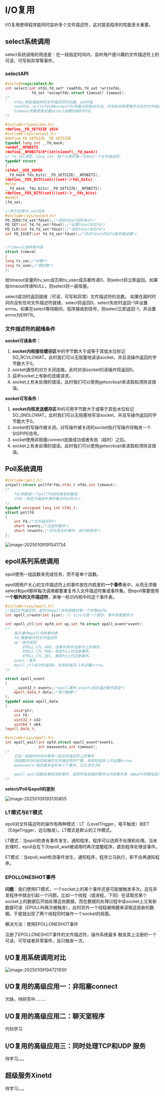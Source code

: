 # I/O复用

I/O复用使得程序能同时监听多个文件描述符，这对提高程序的性能至关重要。

## select系统调用

select系统调用的用途是：在一段指定时间内，监听用户感兴趣的文件描述符上的可读、可写和异常等事件。

### selectAPI

```c++
#include<sys/select.h>
int select(int nfds,fd_set* readfds,fd_set *writefds,
			fd_set *exceptfds,struct timeval* timeout);
/*
	nfds:制定被监听的文件描述符的总数，从0开始
	readfds、writefds和exceptfds参数分别指向可读、可写和异常等事件对应的文件描述符集合。
	timeout参数用来设置select函数的超时时间。
*/

#include＜typesizes.h＞
#define__FD_SETSIZE 1024
#include＜sys/select.h＞
#define FD_SETSIZE__FD_SETSIZE
typedef long int __fd_mask;
#undef__NFDBITS
#define__NFDBITS(8*(int)sizeof(__fd_mask))
// fd_set类型，long int，每个元素的每一位标记一个文件描述符。
typedef struct
{
#ifdef__USE_XOPEN
__fd_mask fds_bits[__FD_SETSIZE/__NFDBITS];
#define__FDS_BITS(set)((set)-＞fds_bits)
#else
__fd_mask__fds_bits[__FD_SETSIZE/__NFDBITS];
#define__FDS_BITS(set)((set)-＞__fds_bits)
#endif
}fd_set;

//用于处理fd_set的宏
#include＜sys/select.h＞
FD_ZERO(fd_set*fdset);/*清除fdset的所有位*/
FD_SET(int fd,fd_set*fdset);/*设置fdset的位fd*/
FD_CLR(int fd,fd_set*fdset);/*清除fdset的位fd*/
int FD_ISSET(int fd,fd_set*fdset);/*测试fdset的位fd是否被设置*/


//timeval结构体内容
struct timeval
{
long tv_sec;/*秒数*/
long tv_usec;/*微秒数*/
};
```

给timeout变量的tv_sec成员和tv_usec成员都传递0，则select将立即返回。如果给timeout传递NULL，则select将一直阻塞。

select成功时返回就绪（可读、可写和异常）文件描述符的总数。 如果在超时时间内没有任何文件描述符就绪，select将返回0。select失败时返回-1并设置errno。如果在select等待期间，程序接收到信号，则select立即返回-1，并设置errno为EINTR。

### 文件描述符的就绪条件

**socket可读条件：**

1. **socket内核接收缓存区**中的字节数大于或等于其低水位标记SO_RCVLOWAT。此时我们可以无阻塞地读该socket，并且读操作返回的字节数大于0。
2. socket通信的对方关闭连接。此时对该socket的读操作将返回0。
3. 监听socket上有新的连接请求。
4. socket上有未处理的错误。此时我们可以使用getsockopt来读取和清除该错误。

**socket可写条件**：

1. **socket内核发送缓存区**中的可用字节数大于或等于其低水位标记SO_SNDLOWAT。此时我们可以无阻塞地写该socket，并且写操作返回的字节数大于0。
2. socket的写操作被关闭。对写操作被关闭的socket执行写操作将触发一个SIGPIPE信号。
3. socket使用非阻塞connect连接成功或者失败（超时）之后。
4. socket上有未处理的错误。此时我们可以使用getsockopt来读取和清除该错误。

## Poll系统调用

```c++
#include＜poll.h＞
intpoll(struct pollfd*fds,nfds_t nfds,int timeout);
/*
	fds参数是一个pollfd结构类型的数组
	nfds：制定为被监听事件集合fds的大小
*/
typedef unsigned long int nfds_t;
struct pollfd
{
	int fd;/*文件描述符*/
	short events;/*注册的事件*/
	short revents;/*实际发生的事件，由内核填充*/
};
```

![image-20250109191541734](./assets/image-20250109191541734.png)

## epoll系列系统调用

epoll使用一组函数来完成任务，而不是单个函数。

epoll把用户关心的文件描述符上的事件放在内核里的**一个事件**表中，从而无须像select和poll那样每次调用都要重复传入文件描述符集或事件集。但epoll需要使用**一个额外的文件描述符**，来唯一标识内核中的这个事件表。

```c++
#include＜sys/epoll.h＞
//返回文件描述符，是作为epoll系列函数的第一个参数epfd。
int epoll_create(int size); // size只是一个提示，事件表需要多大
```

```C++
int epoll_ctl(int epfd,int op,int fd,struct epoll_event*event);
/*
	用于操作epoll内核事件表
	fd:需要操作的文件描述符
	op：操作类型
		EPOLL_CTL_ADD，往事件表中注册fd上的事件。
		EPOLL_CTL_MOD，修改fd上的注册事件。
		EPOLL_CTL_DEL，删除fd上的注册事件。
	event：事件
	epoll_ctl成功时返回0，失败则返回-1并设置errno。
*/

struct epoll_event
{
	__uint32_t events;/*epoll事件,events成员描述事件类型*/
	epoll_data_t data;/*用户数据*/
};
typedef union epoll_data
{
    void*ptr;
	int fd;
    uint32_t u32;
	uint64_t u64;
}epoll_data_t;
```

```C++
#include＜sys/epoll.h＞
int epoll_wait(int epfd,struct epoll_event*events,
               int maxevents,int timeout);
/*
	它在一段超时时间内等待一组文件描述符上的事件
	该函数成功时返回就绪的文件描述符的个数，失败时返回-1并设置errno。
	maxevents:指定最多监听多少个事件，它必须大于0
	
	epoll_wait函数如果检测到事件，就将所有就绪的事件从内核事件表（由epfd参数指定）中复制到它的第二个参数events指向的数组中。
*/
```

**select/Poll与epoll的差别**

![image-20250109193130855](./assets/image-20250109193130855.png)

### LT模式与ET模式

epoll对文件描述符的操作有两种模式：LT（LevelTrigger，电平触发）和ET（EdgeTrigger，边沿触发）。LT模式是默认的工作模式。

LT模式：当epoll检查有事件发生，通知程序，程序可以选择不处理和处理。当未处理时，epoll会在下次epoll_wait被调用时再次提醒程序，直到程序处理该事件。

ET模式：当epoll_wait检测事件发生，通知程序，程序立马执行，即不会再通知程序。

### EPOLLONESHOT事件

**问题**：我们使用ET模式，一个socket上的某个事件还是可能被触发多次。这在并发程序中就会引起一个问题。比如一个线程（或进程，下同）在读取完某个socket上的数据后开始处理这些数据，而在数据的处理过程中该socket上又有新数据可读（EPOLLIN再次被触发），此时另外一个线程被唤醒来读取这些新的数据。于是就出现了两个线程同时操作一个socket的局面。

解决方法：使用EPOLLONESHOT事件

注册了EPOLLONESHOT事件的文件描述符，操作系统最多 触发其上注册的一个可读、可写或者异常事件，且只触发一次。

## I/O复用系统调用对比

![image-20250109194721930](./assets/image-20250109194721930.png)

## I/O复用的高级应用一：非阻塞connect

欠缺，待研究中.........

## I/O复用的高级应用二：聊天室程序

代码学习

## I/O复用的高级应用三：同时处理TCP和UDP 服务

待学习。。。

## 超级服务Xinetd

待学习。。。